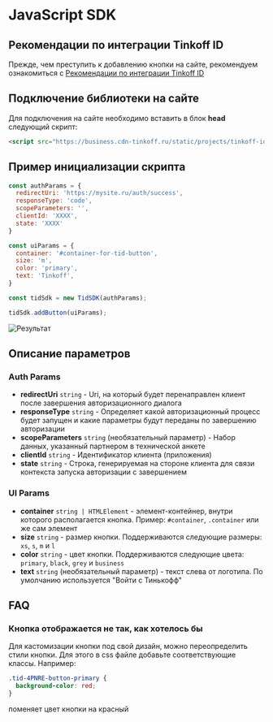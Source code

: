 
# JavaScript SDK

## Рекомендации по интеграции Tinkoff ID
Прежде, чем преступить к добавлению кнопки на сайте, рекомендуем ознакомиться с [Рекомендации по интеграции Tinkoff ID](https://www.tinkoff.ru/corporate/business-solutions/open-api/tinkoff-id/integration/instruction/)

## Подключение библиотеки на сайте
Для подключения на сайте необходимо вставить в блок **head** следующий скрипт:
```html
<script src="https://business.cdn-tinkoff.ru/static/projects/tinkoff-id/widget/bundle.js"></script>
```

## Пример инициализации скрипта
```javascript
const authParams = {
  redirectUri: 'https://mysite.ru/auth/success',
  responseType: 'code',
  scopeParameters: '',
  clientId: 'XXXX',
  state: 'XXXX'
}

const uiParams = {
  container: '#container-for-tid-button',
  size: 'm',
  color: 'primary',
  text: 'Tinkoff',
}

const tidSdk = new TidSDK(authParams);

tidSdk.addButton(uiParams);
```

![Результат](../img/tinkoff_id_button.png)


## Описание параметров
### Auth Params
  - **redirectUri** `string` - Uri, на который будет перенаправлен клиент после завершения авторизационного диалога
  - **responseType** `string` - Определяет какой авторизационный процесс будет запущен и какие параметры будут переданы по завершению авторизации
  - **scopeParameters** `string` (необязательный параметр) - Набор данных, указанный партнером в технической анкете
  - **clientId** `string` - Идентификатор клиента (приложения)
  - **state** `string` - Строка, генерируемая на стороне клиента для связи контекста запуска авторизации с завершением

### UI Params
  - **container** `string | HTMLElement` - элемент-контейнер, внутри которого располагается кнопка. Пример: `#container`, `.container` или же сам элемент
  - **size** `string` - размер кнопки. Поддерживаются следующие размеры: `xs`, `s`, `m` и `l`
  - **color** `string` - цвет кнопки. Поддерживаются следующие цвета: `primary`, `black`, `grey` и `business`
  - **text** `string` (необязательный параметр) - текст слева от логотипа. По умолчанию используется "Войти с Тинькофф"

## FAQ
### Кнопка отображается не так, как хотелось бы
Для кастомизации кнопки под свой дизайн, можно переопределить стили кнопки. Для этого в css файле добавьте соответствующие классы.
Например:
```css
.tid-4PNRE-button-primary {
  background-color: red;
}
```
поменяет цвет кнопки на красный